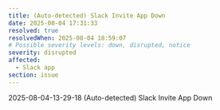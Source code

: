 ```yaml
---
title: (Auto-detected) Slack Invite App Down
date: 2025-08-04 17:31:33
resolved: true
resolvedWhen: 2025-08-04 18:59:07
# Possible severity levels: down, disrupted, notice
severity: disrupted
affected:
  - Slack app
section: issue
---
```


2025-08-04-13-29-18 (Auto-detected) Slack Invite App Down

